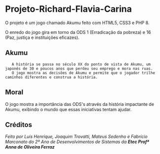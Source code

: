# Projeto-Richard-Flavia-Carina

O projeto é um jogo chamado Akumu feito com HTML5, CSS3 e PHP 8.

O enredo do jogo gira em torno da ODS 1 (Erradicação da pobreza) e 16 (Paz, justiça e instituições eficazes).

## Akumu

       A história se passa no século XX do ponto de vista de Akumu, um japonês de 30 e poucos anos que perdeu seu emprego e mora nas ruas.  
       O jogo mostra as decisões de Akumu e permite que o jogador trilhe caminhos diferentes e construa a história.

## Moral

O jogo mostra a importância das ODS's através da história impactante de Akumu, exibindo o mundo que essas iniciativas tentam ajudar.

## Créditos

*Feito por Luis Henrique, Joaquim Trovatti, Mateus Sedenho e Fabrício Marconato do 2º Ano de Desenvolvimentos de Sistemas da **Etec Profª Anna de Oliveira Ferraz***